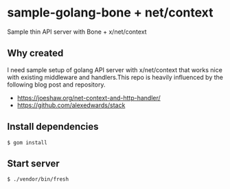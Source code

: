 # sample-golang-bone + net/context
Sample thin API server with Bone + x/net/context


## Why created

I need sample setup of golang API server with x/net/context that works nice with existing middleware and handlers.This repo is heavily influenced by the following blog post and repository.

- https://joeshaw.org/net-context-and-http-handler/
- https://github.com/alexedwards/stack

## Install dependencies

```
$ gom install
```


## Start server

```
$ ./vendor/bin/fresh
```
